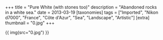 +++
title = "Pure White (with stones too)"
description = "Abandoned rocks in a white sea."
date = 2013-03-19
[taxonomies]
tags = ["Imported", "Nikon d7000", "France", "Côte d'Azur", "Sea", "Landscape", "Artistic"]
[extra]
thumbnail = "0.jpg"
+++

{{ img(src="0.jpg") }}
